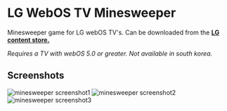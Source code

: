 # LG WebOS TV Minesweeper

Minesweeper game for LG webOS TV's. Can be downloaded from the **[LG content store.](https://gb.lgappstv.com/main/tvapp/detail?appId=1033355&catCode1=&moreYn=N&cateYn=N&orderType=0&headerName=&appRankCode=&sellrUsrNo=)**

*Requires a TV with webOS 5.0 or greater. Not available in south korea.*

## Screenshots
![minesweeper screenshot1](http://ngfts.lge.com/fts/gftsDownload.lge?biz_code=APP_STORE&func_code=APP_PREVIEW&file_path=/appstore/app/preview/20200803/35407379.png)
![minesweeper screenshot2](http://ngfts.lge.com/fts/gftsDownload.lge?biz_code=APP_STORE&func_code=APP_PREVIEW&file_path=/appstore/app/preview/20200803/35407380.png)
![minesweeper screenshot3](http://ngfts.lge.com/fts/gftsDownload.lge?biz_code=APP_STORE&func_code=APP_PREVIEW&file_path=/appstore/app/preview/20200803/35407417.png)
